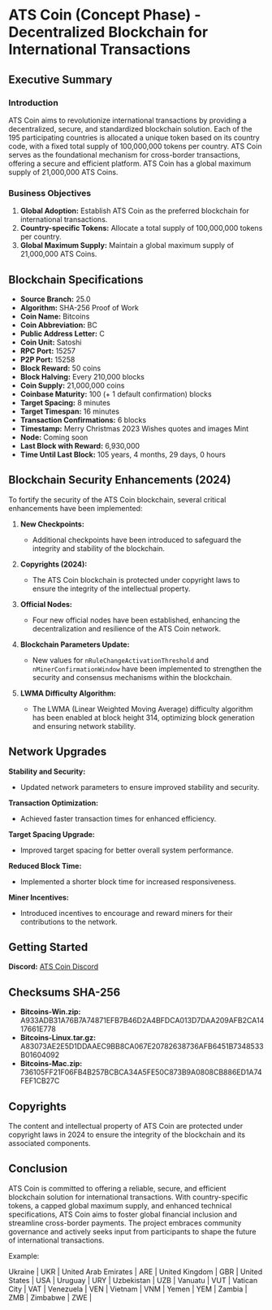 # ATS Coin (Concept Phase) - Decentralized Blockchain for International Transactions 

## Executive Summary

### Introduction
ATS Coin aims to revolutionize international transactions by providing a decentralized, secure, and standardized blockchain solution. Each of the 195 participating countries is allocated a unique token based on its country code, with a fixed total supply of 100,000,000 tokens per country. ATS Coin serves as the foundational mechanism for cross-border transactions, offering a secure and efficient platform. ATS Coin has a global maximum supply of 21,000,000 ATS Coins.

### Business Objectives
1. **Global Adoption:** Establish ATS Coin as the preferred blockchain for international transactions.
2. **Country-specific Tokens:** Allocate a total supply of 100,000,000 tokens per country.
3. **Global Maximum Supply:** Maintain a global maximum supply of 21,000,000 ATS Coins.

## Blockchain Specifications

- **Source Branch:** 25.0
- **Algorithm:** SHA-256 Proof of Work
- **Coin Name:** Bitcoins
- **Coin Abbreviation:** BC
- **Public Address Letter:** C
- **Coin Unit:** Satoshi
- **RPC Port:** 15257
- **P2P Port:** 15258
- **Block Reward:** 50 coins
- **Block Halving:** Every 210,000 blocks
- **Coin Supply:** 21,000,000 coins
- **Coinbase Maturity:** 100 (+ 1 default confirmation) blocks
- **Target Spacing:** 8 minutes
- **Target Timespan:** 16 minutes
- **Transaction Confirmations:** 6 blocks
- **Timestamp:** Merry Christmas 2023 Wishes quotes and images Mint
- **Node:** Coming soon
- **Last Block with Reward:** 6,930,000
- **Time Until Last Block:** 105 years, 4 months, 29 days, 0 hours

## Blockchain Security Enhancements (2024)

To fortify the security of the ATS Coin blockchain, several critical enhancements have been implemented:

1. **New Checkpoints:**
   - Additional checkpoints have been introduced to safeguard the integrity and stability of the blockchain.

2. **Copyrights (2024):**
   - The ATS Coin blockchain is protected under copyright laws to ensure the integrity of the intellectual property.

3. **Official Nodes:**
   - Four new official nodes have been established, enhancing the decentralization and resilience of the ATS Coin network.

4. **Blockchain Parameters Update:**
   - New values for `nRuleChangeActivationThreshold` and `nMinerConfirmationWindow` have been implemented to strengthen the security and consensus mechanisms within the blockchain.

5. **LWMA Difficulty Algorithm:**
   - The LWMA (Linear Weighted Moving Average) difficulty algorithm has been enabled at block height 314, optimizing block generation and ensuring network stability.

## Network Upgrades

**Stability and Security:**
- Updated network parameters to ensure improved stability and security.

**Transaction Optimization:**
- Achieved faster transaction times for enhanced efficiency.

**Target Spacing Upgrade:**
- Improved target spacing for better overall system performance.

**Reduced Block Time:**
- Implemented a shorter block time for increased responsiveness.

**Miner Incentives:**
- Introduced incentives to encourage and reward miners for their contributions to the network.

## Getting Started

**Discord:** [ATS Coin Discord](https://discord.gg/rFs5aB2Y)

## Checksums SHA-256

- **Bitcoins-Win.zip:** A933ADB31A76B7A74871EFB7B46D2A4BFDCA013D7DAA209AFB2CA1417661E778
- **Bitcoins-Linux.tar.gz:** A83073AE2E5D1DDAAEC9BB8CA067E20782638736AFB6451B7348533B01604092
- **Bitcoins-Mac.zip:** 736105FF21F06FB4B257BCBCA34A5FE50C873B9A0808CB886ED1A74FEF1CB27C

## Copyrights

The content and intellectual property of ATS Coin are protected under copyright laws in 2024 to ensure the integrity of the blockchain and its associated components.

## Conclusion

ATS Coin is committed to offering a reliable, secure, and efficient blockchain solution for international transactions. With country-specific tokens, a capped global maximum supply, and enhanced technical specifications, ATS Coin aims to foster global financial inclusion and streamline cross-border payments. The project embraces community governance and actively seeks input from participants to shape the future of international transactions.


Example:

Ukraine                | UKR  |
United Arab Emirates   | ARE  |
United Kingdom         | GBR  |
United States          | USA  |
Uruguay                | URY  |
Uzbekistan             | UZB  |
Vanuatu                | VUT  |
Vatican City           | VAT  |
Venezuela              | VEN  |
Vietnam                | VNM  |
Yemen                  | YEM  |
Zambia                 | ZMB  |
Zimbabwe               | ZWE  |


